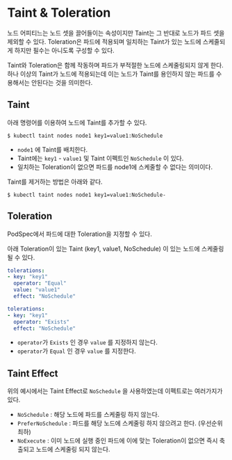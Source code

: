 # Taint & Toleration

노드 어피티느는 노드 셋을 끌어들이는 속성이지만 Taint는 그 반대로 노드가 파드 셋을 제외할 수 있다. Toleration은 파드에 적용되며 일치하는 Taint가 있는 노드에 스케줄되게 하지만 필수는 아니도록 구성할 수 있다.

Taint와 Toleration은 함께 작동하며 파드가 부적절한 노드에 스케줄링되지 않게 한다. 하나 이상의 Taint가 노드에 적용되는데 이는 노드가 Taint를 용인하지 않는 파드를 수용해서는 안된다는 것을 의미한다.



## Taint 

아래 명령어를 이용하여 노드에 Taint를 추가할 수 있다.

```shell
$ kubectl taint nodes node1 key1=value1:NoSchedule
```

* `node1` 에 Taint를 배치한다.
* Taint에는 `key1` - `value1` 및 Taint 이펙트인 `NoSchedule` 이 있다.
* 일치하는 Toleration이 없으면 파드를 node1에 스케줄할 수 없다는 의미이다.



Taint를 제거하는 방법은 아래와 같다.

```shell
$ kubectl taint nodes node1 key1=value1:NoSchedule-
```



## Toleration

PodSpec에서 파드에 대한 Toleration을 지정할 수 있다.

아래 Toleration이 있는 Taint (key1, value1, NoSchedule) 이 있는 노드에 스케줄링 될 수 있다.

```yaml
tolerations:
- key: "key1"
  operator: "Equal"
  value: "value1"
  effect: "NoSchedule"
```

```yaml
tolerations:
- key: "key1"
  operator: "Exists"
  effect: "NoSchedule"
```

* `operator`가 `Exists` 인 경우 `value` 를 지정하지 않는다.
* `operator`가 `Equal` 인 경우 `value` 를 지정한다.



## Taint Effect

위의 예시에서는 Taint Effect로 `NoSchedule` 을 사용하였는데 이펙트로는 여러가지가 있다.

* `NoSchedule` : 해당 노드에 파드를 스케줄링 하지 않는다.
* `PreferNoSchedule` : 파드를 해당 노드에 스케줄링 하지 않으려고 한다. (우선순위 최하)
* `NoExecute` : 이미 노드에 실행 중인 파드에 이에 맞는 Toleration이 없으면 즉시 축출되고 노드에 스케줄링 되지 않는다.

